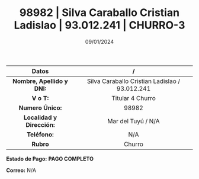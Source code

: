 ﻿---
title: 98982 | Silva Caraballo Cristian Ladislao | 93.012.241 | CHURRO-3
date: 09/01/2024
draft: false
tags: ['mar del tuyu', 'titular', 'churro']
---

|          **Datos**          |  /  |
|:---------------------------:|:---:|
| **Nombre, Apellido y DNI:** | Silva Caraballo Cristian Ladislao / 93.012.241 |
|          **V o T:**         | Titular 4 Churro |
|      **Numero Único:**      | 98982 |
|  **Localidad y Dirección:** | Mar del Tuyú / N/A |
|        **Teléfono:**        | N/A |
|          **Rubro**          | Churro |

**Estado de Pago:** **PAGO COMPLETO**

**Correo:** N/A
